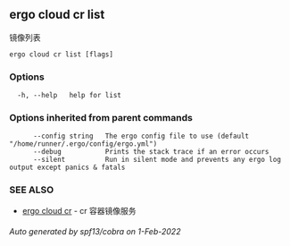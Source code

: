 ## ergo cloud cr list

镜像列表

```
ergo cloud cr list [flags]
```

### Options

```
  -h, --help   help for list
```

### Options inherited from parent commands

```
      --config string   The ergo config file to use (default "/home/runner/.ergo/config/ergo.yml")
      --debug           Prints the stack trace if an error occurs
      --silent          Run in silent mode and prevents any ergo log output except panics & fatals
```

### SEE ALSO

* [ergo cloud cr](ergo_cloud_cr.md)	 - cr 容器镜像服务

###### Auto generated by spf13/cobra on 1-Feb-2022
